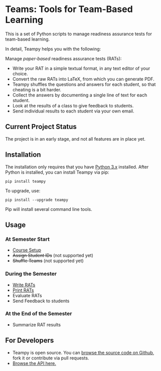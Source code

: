 ---
---

# Teams: Tools for Team-Based Learning

This is a set of Python scripts to manage readiness assurance tests for
team-based learning.

In detail, Teampy helps you with the following:

Manage *paper-based* readiness assurance tests (RATs):

* Write your RAT in a simple textual format, in any text editor of your choice.
* Convert the raw RATs into LaTeX, from which you can generate PDF.
* Teampy shuffles the questions and answers for each student, so that cheating is a bit harder.
* Collect the answers by documenting a single line of text for each student.
* Look at the results of a class to give feedback to students.
* Send individual results to each student via your own email.


## Current Project Status

The project is in an early stage, and not all features are in place yet.


## Installation

The installation only requires that you have [Python 3.x](https://www.python.org) installed.
After Python is installed, you can install Teampy via pip:

    pip install teampy

To upgrade, use:

    pip install --upgrade teampy

Pip will install several command line tools.

## Usage

### At Semester Start

* [Course Setup](setup.html)
* ~~Assign Student IDs~~ (not supported yet)
* ~~Shuffle Teams~~ (not supported yet)

### During the Semester

* [Write RATs](write-rats.html)
* [Print RATs](print-rats.html)
* Evaluate RATs
* Send Feedback to students

### At the End of the Semester

* Summarize RAT results



## For Developers

* Teampy is open source. You can [browse the source code on Github](https://github.com/falkr/teampy),
fork it or contribute via pull requests.
* [Browse the API here.](./teams/index.html)
